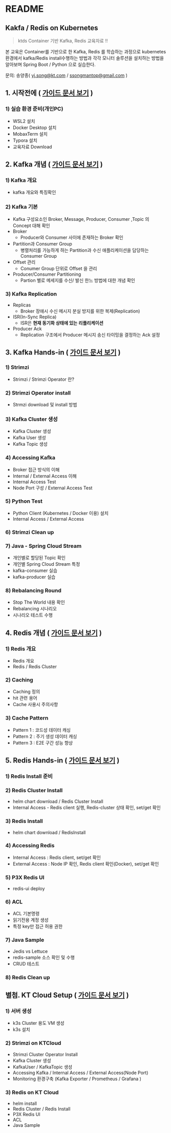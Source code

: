 # README

## Kakfa / Redis on Kubernetes

> ktds Container 기반 Kafka, Redis 교육자료 !!

본 교육은 Container를 기반으로 한 Kafka, Redis 를 학습하는 과정으로 kubernetes 환경에서 kafka/Redis install수행하는 방법과 각각 모니터 솔루션을 설치하는 방법을 알아보며 Spring Boot / Python 으로 실습한다.

문의: 송양종( yj.song@kt.com / ssongmantop@gmail.com )

## 1. 시작전에 ( [가이드 문서 보기](beforebegin/beforebegin.md) )

### 1) 실습 환경 준비(개인PC)

* WSL2 설치
* Docker Desktop 설치
* MobaxTerm 설치
* Typora 설치
* 교육자료 Download

## 2. Kafka 개념 ( [가이드 문서 보기](kafka/1.kafka-개념.md) )

### 1) Kafka 개요

* kafka 개요와 특징확인

### 2) Kafka 기본

* Kafka 구성요소인 Broker, Message, Producer, Consumer ,Topic 의 Concept 대해 확인
* Broker
  * Producer와 Consumer 사이에 존재하는 Broker 확인
* Partition과 Consumer Group
  * 병렬처리를 가능하게 하는 Partition과 수신 애플리케이션을 담당하는 Consumer Group
* Offset 관리
  * Conumer Group 단위로 Offset 을 관리
* Producer/Consumer Partitioning
  * Partion 별로 메세지를 수신/ 발신 한느 방법에 대한 개념 확인

### 3) Kafka Replication

* Replicas
  * Broker 장애시 수신 메시지 분실 방지를 위한 복제(Replication)
* ISR(In-Sync Replica)
  * ISR은 **현재 동기화 상태에 있는** **리플리케이션**
* Producer Ack
  * Replication 구조에서 Producer 메시지 송신 타이밍을 결정하는 Ack 설정

## 3. Kafka Hands-in ( [가이드 문서 보기](kafka/2.kafka-hands-in.md) )

### 1) Strimzi

* Strimzi / Strimzi Operator 란?

### 2) Strimzi Operator install

* Strmzi download 및 install 방법

### 3) Kafka Cluster 생성

* Kafka Cluster 생성
* Kafka User 생성
* Kafka Topic 생성

### 4) Accessing Kafka

* Broker 접근 방식의 이해
* Internal / External Access 이해
* Internal Access Test
* Node Port 구성 / External Access Test

### 5) Python Test

* Python Client (Kubernetes / Docker 이용) 설치
* Internal Access / External Access

### 6) Strimzi Clean up

### 7) Java - Spring Cloud Stream

* 개인별로 할당된 Topic 확인
* 개인별 Spring Cloud Stream 특정
* kafka-consumer 실습
* kafka-producer 실습

### 8) Rebalancing Round

* Stop The World 내용 확인
* Rebalancing 시나리오
* 시나리오 테스트 수행

## 4. Redis 개념 ( [가이드 문서 보기](redis/redis-개념.md) )

### 1) Redis 개요

* Redis 개요
* Redis / Redis Cluster

### 2) Caching

* Caching 정의
* hit 관련 용어
* Cache 사용시 주의사항

### 3) Cache Pattern

* Pattern 1 : 코드성 데이터 캐싱
* Pattern 2 : 주기 생성 데이터 캐싱
* Pattern 3 : E2E 구간 성능 향상

## 5. Redis Hands-in ( [가이드 문서 보기](redis/redis-hands-in.md) )

### 1) Redis Install 준비

### 2) Redis Cluster Install

* helm chart download / Redis Cluster Install
* Internal Access - Redis client 실행, Redis-cluster 상태 확인, set/get 확인

### 3) Redis Install

* helm chart download / RedisInstall

### 4) Accessing Redis

* Internal Access : Redis client, set/get 확인
* External Access : Node IP 확인, Redis client 확인(Docker), set/get 확인

### 5) P3X Redis UI

* redis-ui deploy

### 6) ACL

* ACL 기본명령
* 읽기전용 계정 생성
* 특정 key만 접근 허용 권한

### 7) Java Sample

* Jedis vs Lettuce
* redis-sample 소스 확인 및 수행
* CRUD 테스트

### 8) Redis Clean up

## 별첨. KT Cloud Setup ( [가이드 문서 보기](ktcloud-setup/ktcloud-setup.md) )

### 1) 서버 생성

* k3s Cluster 용도 VM 생성
* k3s 설치

### 2) Strimzi on KTCloud

* Strimzi Cluster Operator Install
* Kafka Cluster 생성
* KafkaUser / KafkaTopic 생성
* Accessing Kafka / Internal Access / External Access(Node Port)
* Monitoring 환경구축 (Kafka Exporter / Prometheus / Grafana )

### 3) Redis on KT Cloud

* helm install
* Redis Cluster / Redis Install
* P3X Redis UI
* ACL
* Java Sample
